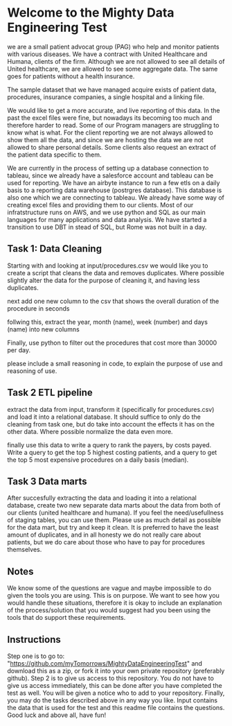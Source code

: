 # Welcome to the Mighty Data Engineering Test 

we are a small patient advocat group (PAG) who help and monitor patients with various diseases. We have a contract with United Healthcare and Humana, clients of the firm. Although we are not allowed to see all details of United healthcare, we are allowed to see some aggregate data. The same goes for patients without a health insurance.

The sample dataset that we have managed acquire exists of patient data, procedures, insurance companies, a single hospital and a linking file. 

We would like to get a more accurate, and live reporting of this data. In the past the excel files were fine, but nowadays its becoming too much and therefore harder to read. Some of our Program managers are struggling to know what is what. For the client reporting we are not always allowed to show them all the data, and since we are hosting the data we are not allowed to share personal details. Some clients also request an extract of the patient data specific to them. 

We are currently in the process of setting up a database connection to tableau, since we already have a salesforce account and tableau can be used for reporting. We have an airbyte instance to run a few etls on a daily basis to a reporting data warehouse (postrgres database). This database is also one which we are connecting to tableau. We already have some way of creating excel files and providing them to our clients. Most of our infratstructure runs on AWS, and we use python and SQL as our main languages for many applications and data analysis. We have started a transition to use DBT in stead of SQL, but Rome was not built in a day. 

## Task 1: Data Cleaning

Starting with and looking at input/procedures.csv we would like you to create a script that cleans the data and removes duplicates. Where possible slightly alter the data for the purpose of cleaning it, and having less duplicates. 

next add one new column to the csv that shows the overall duration of the procedure in seconds

follwing this, extract the year, month (name), week (number) and days (name) into new columns 

Finally, use python to filter out the procedures that cost more than 30000 per day. 

please include a small reasoning in code, to explain the purpose of use and reasoning of use. 

## Task 2 ETL pipeline

extract the data from input, transform it (specifically for procedures.csv) and load it into a relational database. It should suffice to only do the cleaning from task one, but do take into account the effects it has on the other data. Where possible normalize the data even more.

finally use this data to write a query to rank the payers, by costs payed. Write a query to get the top 5 highest costing patients, and a query to get the top 5 most expensive procedures on a daily basis (median). 


## Task 3 Data marts

After succesfully extracting the data and loading it into a relational database, create two new separate data marts about the data from both of our clients (united healthcare and humana). If you feel the need/usefullness of staging tables, you can use them. Please use as much detail as possible for the data mart, but try and keep it clean. It is preferred to have the least amount of duplicates, and in all honesty we do not really care about patients, but we do care about those who have to pay for procedures themselves.

## Notes
We know some of the questions are vague and maybe impossible to do given the tools you are using. This is on purpose. We want to see how you would handle these situations, therefore it is okay to include an explanation of the process/solution that you would suggest had you been using the tools that do support these requirements. 

## Instructions

Step one is to go to: "https://github.com/myTomorrows/MightyDataEngineeringTest" and download this as a zip, or fork it into your own private repository (preferably github). 
Step 2 is to give us access to this repository. You do not have to give us access immediately, this can be done after you have completed the test as well. You will be given a notice who to add to your repository. 
Finally, you may do the tasks described above in any way you like. Input contains the data that is used for the test and this readme file contains the questions. Good luck and above all, have fun!
